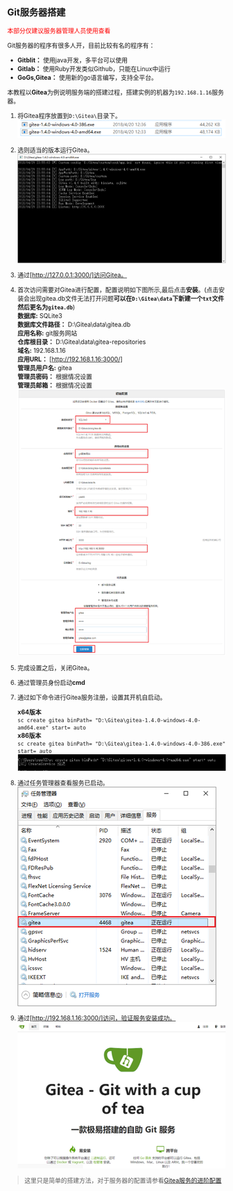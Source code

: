 
## Git服务器搭建

<p><font color="red">本部分仅建议服务器管理人员使用查看</font></p>  

Git服务器的程序有很多人开，目前比较有名的程序有：
* **Gitblit：** 使用java开发，多平台可以使用
* **Gitlab：** 使用Ruby开发类似Github，只能在Linux中运行
* **GoGs,Gitea：** 使用新的go语言编写，支持全平台。

本教程以**Gitea**为例说明服务端的搭建过程，搭建实例的机器为`192.168.1.16`服务器。  

1. 将Gitea程序放置到`D:\Gitea\`目录下。  
![git_use_local105](./img/gitea_install0000.png)

1. 选则适当的版本运行Gitea。  
![gitea_install0001](./img/gitea_install0001.png)

1. 通过[http://127.0.0.1:3000/]访问Gitea。  

1. 首次访问需要对Gitea进行配置，配置说明如下图所示,最后点击**安装**。(点击安装会出现gitea.db文件无法打开问题**可以在`D:\Gitea\data`下新建一个`txt`文件然后更名为`gitea.db`**)   
    **数据库:** SQLite3  
    **数据库文件路径：**  D:\Gitea\data\gitea.db  
    **应用名称:** git服务网站     
    **仓库根目录：**  D:\Gitea\data\gitea-repositories  
    **域名:** 192.168.1.16  
    **应用URL：**  [http://192.168.1.16:3000/]  
    **管理员用户名:** gitea  
    **管理员密码：** 根据情况设置  
    **管理员邮箱：** 根据情况设置  
    ![gitea_install0010](./img/gitea_install0010.png)  

1. 完成设置之后，关闭Gitea。  

1. 通过管理员身份启动**cmd**  

1. 通过如下命令进行Gitea服务注册，设置其开机自启动。      

    **x64版本**    
        `sc create gitea binPath= "D:\Gitea\gitea-1.4.0-windows-4.0-amd64.exe" start= auto`    
    **x86版本**  
        `sc create gitea binPath= "D:\Gitea\gitea-1.4.0-windows-4.0-386.exe" start= auto`    
    ![gitea_install0020](./img/gitea_install0020.png)
        
1. 通过任务管理器查看服务已启动。  
![gitea_install0030](./img/gitea_install0030.png)

1. 通过[http://192.168.1.16:3000/]访问，验证服务安装成功。  
![gitea_install0040](./img/gitea_install0040.png)

> 这里只是简单的搭建方法，对于服务器的配置请参看[Gitea服务的进阶配置](../../高手进阶/)  
<!--内部链接-->
[http://127.0.0.1:3000/]:(http://127.0.0.1:3000/)
[http://192.168.1.16:3000/]:(http://192.168.1.16:3000/)